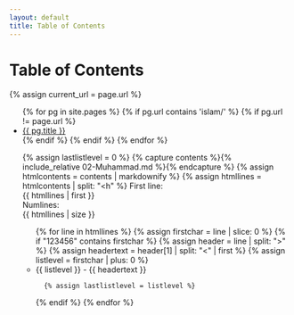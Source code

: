 ```yaml
---
layout: default
title: Table of Contents
---
```


<h1>Table of Contents</h1>

{% assign current_url = page.url %}

<ul>
  {% for pg in site.pages %}
    {% if pg.url contains 'islam/' %}
    {% if pg.url != page.url %}
      <li>
        <a href="{{ pg.url }}">{{ pg.title }}</a>
      </li>
    {% endif %}
    {% endif %}
  {% endfor %}
</ul>

<ul>

{% assign lastlistlevel = 0 %}
{% capture contents %}{% include_relative 02-Muhammad.md %}{% endcapture %}
{% assign htmlcontents = contents | markdownify %}
{% assign htmllines = htmlcontents | split: "<h" %}
First line:<br>
{{ htmllines | first }}<br>
Numlines:<br>
{{ htmllines | size }}<br>
<ul>
{% for line in htmllines %}
  {% assign firstchar = line | slice: 0 %}
  {% if "123456" contains firstchar %}
   {% assign header = line | split: ">" %}
   {% assign headertext = header[1] | split: "<" | first %}
   {% assign listlevel = firstchar | plus: 0 %}
   
   
   <li>{{ listlevel }} - {{ headertext }}</li>
   
     
	  {% assign lastlistlevel = listlevel %}
  {% endif %}
{% endfor %}
</ul>
